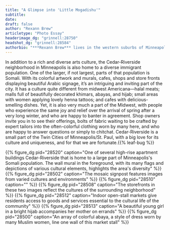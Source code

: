 ```yaml
---
title: "A Glimpse into 'Little Mogadishu'"
subtitle:
date: 
draft: false
author: "Rexann Brew"
articletype: "Photo Essay"
headerimage_dg: "grinnell:28750"
headshot_dg: "grinnell:28584"
authorbio: "***Rexann Brew*** lives in the western suburbs of Minneapolis with her husband Greg and their daughter Anna. Rexann appreciates art, enjoys diverse cultural experiences (especially foods!), looking for the similarities in our shared humanity, and is a student of the way of peacemaking"
---
```


In addition to a rich and diverse arts culture, the Cedar-Riverside neighborhood in Minneapolis is also home to a diverse immigrant population. One of the larger, if not largest, parts of that population is Somali. With its colorful artwork and murals, cafes, shops and store fronts displaying beautiful Arabic signage, it’s an intriguing and inviting part of the city. It has a culture quite different from midwest Americana—halal meats; malls full of beautifully decorated khimars, abayas, and hijab; small areas with women applying lovely henna tattoos; and cafes with delicious-smelling dishes. Yet, it is also very much a part of the Midwest, with people who experience the same joy and relief over the arrival of spring after a very long winter, and who are happy to banter in agreement. Shop owners invite you in to see their offerings, bolts of fabric waiting to be crafted by expert tailors into the often-colorful clothing worn by many here, and who are happy to answer questions or simply to chitchat. Cedar-Riverside is a small part of the Twin Cities of Minneapolis/St. Paul, with a big love for its culture and uniqueness, and for that we are fortunate.{{% leaf-bug %}}  

{{% figure_dg pid="28520" caption="One of several high-rise apartment buildings Cedar-Riverside that is home to a large part of Minneapolis's Somali population. The wall mural in the foreground, with its many flags and depictions of various cultural elements, highlights the area's diversity" %}}
{{% figure_dg pid="28502" caption="The mosaic signpost features images from varied cultures and environments" %}}
{{% figure_dg pid="28510" caption="" %}}
{{% figure_dg pid="28508" caption="The storefronts in these two images reflect the cultures of the surrounding neighborhood" %}}
{{% figure_dg pid="28512" caption="Indoor open-stall markets give residents access to goods and services essential to the cultural life of the community" %}}
{{% figure_dg pid="28513" caption="A beautiful young girl in a bright hijab accompanies her mother on errands" %}}
{{% figure_dg pid="28500" caption="An array of colorful abaya, a style of dress worn by many Muslim women, line one wall of this market stall" %}}
